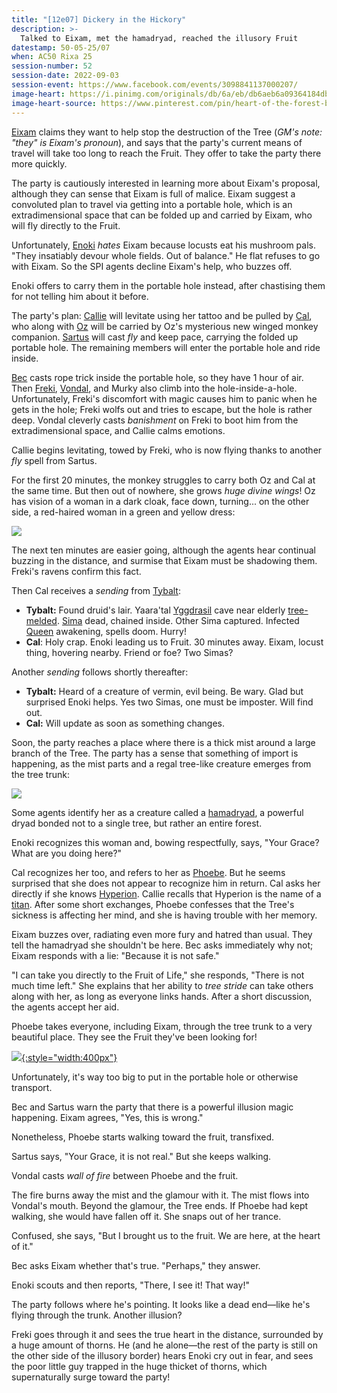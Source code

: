 ```yaml
---
title: "[12e07] Dickery in the Hickory"
description: >-
  Talked to Eixam, met the hamadryad, reached the illusory Fruit
datestamp: 50-05-25/07
when: AC50 Rixa 25
session-number: 52
session-date: 2022-09-03
session-event: https://www.facebook.com/events/3098841137000207/
image-heart: https://i.pinimg.com/originals/db/6a/eb/db6aeb6a09364184dbb3deb9cb4566ed.png
image-heart-source: https://www.pinterest.com/pin/heart-of-the-forest-by-jkroots-on-deviantart--551409548100086588/
---
```


[Eixam](../dossiers/eixam) claims they want to help stop the destruction of the Tree (*GM's note: "they" is Eixam's pronoun*), and says that the party's current means of travel will take too long to reach the Fruit. They offer to take the party there more quickly.

The party is cautiously interested in learning more about Eixam's proposal, although they can sense that Eixam is full of malice. Eixam suggest a convoluted plan to travel via getting into a portable hole, which is an extradimensional space that can be folded up and carried by Eixam, who will fly directly to the Fruit.

Unfortunately, [Enoki](../dossiers/enoki) *hates* Eixam because locusts eat his mushroom pals. "They insatiably devour whole fields. Out of balance." He flat refuses to go with Eixam. So the SPI agents decline Eixam's help, who buzzes off.

Enoki offers to carry them in the portable hole instead, after chastising them for not telling him about it before.

The party's plan: [Callie](../dossiers/callie) will levitate using her tattoo and be pulled by [Cal](../dossiers/cal), who along with [Oz](../dossiers/oz) will be carried by Oz's mysterious new winged monkey companion. [Sartus](../dossiers/sartus-morningdew) will cast *fly* and keep pace, carrying the folded up portable hole. The remaining members will enter the portable hole and ride inside.

[Bec](../dossiers/bec) casts rope trick inside the portable hole, so they have 1 hour of air. Then [Freki](../dossiers/freki), [Vondal](../dossiers/vondal), and Murky also climb into the hole-inside-a-hole. Unfortunately, Freki's discomfort with magic causes him to panic when he gets in the hole; Freki wolfs out and tries to escape, but the hole is rather deep. Vondal cleverly casts *banishment* on Freki to boot him from the extradimensional space, and Callie calms emotions.

Callie begins levitating, towed by Freki, who is now flying thanks to another *fly* spell from Sartus.

For the first 20 minutes, the monkey struggles to carry both Oz and Cal at the same time. But then out of nowhere, she grows *huge divine wings*! Oz has vision of a woman in a dark cloak, face down, turning... on the other side, a red-haired woman in a green and yellow dress:

[![](https://ghwiki.greyparticle.com/images/4/46/Yondalla.jpg)](https://ghwiki.greyparticle.com/index.php/File:Yondalla.jpg)

The next ten minutes are easier going, although the agents hear continual buzzing in the distance, and surmise that Eixam must be shadowing them. Freki's ravens confirm this fact.

Then Cal receives a *sending* from [Tybalt](../dossiers/tybalt):

* **Tybalt:** Found druid's lair. Yaara'tal [Yggdrasil](../relics/yggdrasil) cave near elderly [tree-melded](../creatures/tree-melded). [Sima](../dossiers/sima) dead, chained inside. Other Sima captured. Infected [Queen](../dossiers/ambriel-estanesse) awakening, spells doom. Hurry!
* **Cal**: Holy crap. Enoki leading us to Fruit. 30 minutes away. Eixam, locust thing, hovering nearby. Friend or foe? Two Simas?

Another *sending* follows shortly thereafter:

* **Tybalt:** Heard of a creature of vermin, evil being. Be wary. Glad but surprised Enoki helps. Yes two Simas, one must be imposter. Will find out.
* **Cal:** Will update as soon as something changes.

Soon, the party reaches a place where there is a thick mist around a large branch of the Tree. The party has a sense that something of import is happening, as the mist parts and a regal tree-like creature emerges from the tree trunk:

[![](https://i.pinimg.com/236x/3d/f0/5c/3df05c2b56886d9caf8dd5f895b10b4c.jpg)](../dossiers/phoebe)

Some agents identify her as a creature called a [hamadryad](../races/dryad#hamadryad), a powerful dryad bonded not to a single tree, but rather an entire forest.

Enoki recognizes this woman and, bowing respectfully, says, "Your Grace? What are you doing here?"

Cal recognizes her too, and refers to her as [Phoebe](../dossiers/phoebe). But he seems surprised that she does not appear to recognize him in return. Cal asks her directly if she knows [Hyperion](../dossiers/hyperion). Callie recalls that Hyperion is the name of a [titan](../creatures/titans). After some short exchanges, Phoebe confesses that the Tree's sickness is affecting her mind, and she is having trouble with her memory.

Eixam buzzes over, radiating even more fury and hatred than usual. They tell the hamadryad she shouldn't be here. Bec asks immediately why not; Eixam responds with a lie: "Because it is not safe."

"I can take you directly to the Fruit of Life," she responds, "There is not much time left." She explains that her ability to *tree stride* can take others along with her, as long as everyone links hands. After a short discussion, the agents accept her aid.

Phoebe takes everyone, including Eixam, through the tree trunk to a very beautiful place. They see the Fruit they've been looking for!

[![](https://i.pinimg.com/originals/db/6a/eb/db6aeb6a09364184dbb3deb9cb4566ed.png){:style="width:400px"}](https://www.pinterest.com/pin/551409548100086588/)

Unfortunately, it's way too big to put in the portable hole or otherwise transport.

Bec and Sartus warn the party that there is a powerful illusion magic happening. Eixam agrees, "Yes, this is wrong."

Nonetheless, Phoebe starts walking toward the fruit, transfixed.

Sartus says, "Your Grace, it is not real." But she keeps walking.

Vondal casts *wall of fire* between Phoebe and the fruit.

The fire burns away the mist and the glamour with it. The mist flows into Vondal's mouth. Beyond the glamour, the Tree ends. If Phoebe had kept walking, she would have fallen off it. She snaps out of her trance.

Confused, she says, "But I brought us to the fruit. We are here, at the heart of it."

Bec asks Eixam whether that's true. "Perhaps," they answer.

Enoki scouts and then reports, "There, I see it! That way!"

The party follows where he's pointing. It looks like a dead end&mdash;like he's flying through the trunk. Another illusion?

Freki goes through it and sees the true heart in the distance, surrounded by a huge amount of thorns. He (and he alone&mdash;the rest of the party is still on the other side of the illusory border) hears Enoki cry out in fear, and sees the poor little guy trapped in the huge thicket of thorns, which supernaturally surge toward the party!

